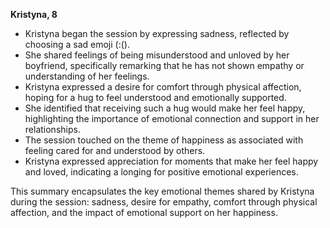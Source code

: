 **Kristyna, 8**

- Kristyna began the session by expressing sadness, reflected by choosing a sad emoji (:().
- She shared feelings of being misunderstood and unloved by her boyfriend, specifically remarking that he has not shown empathy or understanding of her feelings.
- Kristyna expressed a desire for comfort through physical affection, hoping for a hug to feel understood and emotionally supported.
- She identified that receiving such a hug would make her feel happy, highlighting the importance of emotional connection and support in her relationships.
- The session touched on the theme of happiness as associated with feeling cared for and understood by others.
- Kristyna expressed appreciation for moments that make her feel happy and loved, indicating a longing for positive emotional experiences.

This summary encapsulates the key emotional themes shared by Kristyna during the session: sadness, desire for empathy, comfort through physical affection, and the impact of emotional support on her happiness.